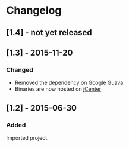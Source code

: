 # Changelog

## [1.4] - not yet released

## [1.3] - 2015-11-20
### Changed
* Removed the dependency on Google Guava
* Binaries are now hosted on [jCenter](https://bintray.com/bintray/jcenter)

## [1.2] - 2015-06-30
### Added
Imported project.